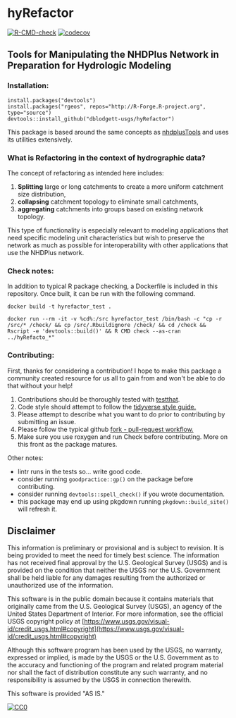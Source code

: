 # hyRefactor

[![R-CMD-check](https://github.com/dblodgett-usgs/hyRefactor/actions/workflows/R-CMD-check.yml/badge.svg)](https://github.com/dblodgett-usgs/hyRefactor/actions/workflows/R-CMD-check.yml) [![codecov](https://codecov.io/gh/dblodgett-usgs/hyRefactor/branch/master/graph/badge.svg?token=GSJGAVH1T4)](https://codecov.io/gh/dblodgett-usgs/hyRefactor)

## Tools for Manipulating the NHDPlus Network in Preparation for Hydrologic Modeling

### Installation:

```
install.packages("devtools")
install.packages("rgeos", repos="http://R-Forge.R-project.org", type="source")
devtools::install_github("dblodgett-usgs/hyRefactor")
```

This package is based around the same concepts as [nhdplusTools](https://usgs-r.github.io/nhdplusTools/) and uses its utilities extensively.

### What is Refactoring in the context of hydrographic data?

The concept of refactoring as intended here includes:

1) **Splitting** large or long catchments to create a more uniform catchment size
distribution,  
2) **collapsing** catchment topology to eliminate small catchments,  
3) **aggregating** catchments into groups based on existing network topology.  

This type of functionality is especially relevant to modeling applications that
need specific modeling unit characteristics but wish to preserve the network as
much as possible for interoperability with other applications that use the
NHDPlus network.

### Check notes:
In addition to typical R package checking, a Dockerfile is included in this repository. Once built, it can be run with the following command.

```
docker build -t hyrefactor_test .

docker run --rm -it -v %cd%:/src hyrefactor_test /bin/bash -c "cp -r /src/* /check/ && cp /src/.Rbuildignore /check/ && cd /check && Rscript -e 'devtools::build()' && R CMD check --as-cran ../hyRefacto_*"
```

### Contributing:

First, thanks for considering a contribution! I hope to make this package a community created resource
for us all to gain from and won't be able to do that without your help!

1) Contributions should be thoroughly tested with [testthat](https://testthat.r-lib.org/).  
2) Code style should attempt to follow the [tidyverse style guide.](http://style.tidyverse.org/)  
3) Please attempt to describe what you want to do prior to contributing by submitting an issue.  
4) Please follow the typical github [fork - pull-request workflow.](https://gist.github.com/Chaser324/ce0505fbed06b947d962)  
5) Make sure you use roxygen and run Check before contributing. More on this front as the package matures. 

Other notes:
- lintr runs in the tests so... write good code.
- consider running `goodpractice::gp()` on the package before contributing.
- consider running `devtools::spell_check()` if you wrote documentation.
- this package may end up using pkgdown running `pkgdown::build_site()` will refresh it.

## Disclaimer

This information is preliminary or provisional and is subject to revision. It is being provided to meet the need for timely best science. The information has not received final approval by the U.S. Geological Survey (USGS) and is provided on the condition that neither the USGS nor the U.S. Government shall be held liable for any damages resulting from the authorized or unauthorized use of the information.

This software is in the public domain because it contains materials that originally came from the U.S. Geological Survey  (USGS), an agency of the United States Department of Interior. For more information, see the official USGS copyright policy at [https://www.usgs.gov/visual-id/credit_usgs.html#copyright](https://www.usgs.gov/visual-id/credit_usgs.html#copyright)

Although this software program has been used by the USGS, no warranty, expressed or implied, is made by the USGS or the U.S. Government as to the accuracy and functioning of the program and related program material nor shall the fact of distribution constitute any such warranty, and no responsibility is assumed by the USGS in connection therewith.

This software is provided "AS IS."

 [
    ![CC0](https://i.creativecommons.org/p/zero/1.0/88x31.png)
  ](https://creativecommons.org/publicdomain/zero/1.0/)
